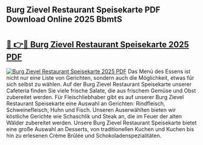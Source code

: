 ## Burg Zievel Restaurant Speisekarte PDF Download Online 2025 BbmtS

# <h2><a href="http://gcdpygn.nevu.top/?p=Burg+Zievel+Restaurant+Speisekarte">🔗 👉🔴 Burg Zievel Restaurant Speisekarte 2025 PDF</a></h2>

[![Burg Zievel Restaurant Speisekarte 2025 PDF](https://i.imgur.com/dBaPXMq.png)](http://gcdpygn.nevu.top/?p=Burg+Zievel+Restaurant+Speisekarte)
Das Menü des Essens ist nicht nur eine Liste von Gerichten, sondern auch die Möglichkeit, etwas für sich selbst zu wählen. Auf der Burg Zievel Restaurant Speisekarte unserer Cafeteria finden Sie viele frische Salate, die aus frischem Gemüse und Obst zubereitet werden. Für Fleischliebhaber gibt es auf unserer Burg Zievel Restaurant Speisekarte eine Auswahl an Gerichten: Rindfleisch, Schweinefleisch, Huhn und Fisch. Unseren Auserwählten bieten wir köstliche Gerichte wie Schaschlik und Steak an, die im Feuer der alten Wälder zubereitet werden. Unsere Burg Zievel Restaurant Speisekarte bietet eine große Auswahl an Desserts, von traditionellen Kuchen und Kuchen bis hin zu erlesenen Crème Brûlée und Schokoladenspezialitäten.
